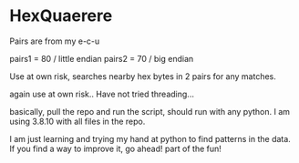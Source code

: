 ﻿# HexQuaerere


Pairs are from my e-c-u 

pairs1 = 80 / little endian
pairs2 = 70 / big endian
 
Use at own risk, searches nearby hex bytes in 2 pairs for any matches. 

again use at own risk..
Have not tried threading...


basically, pull the repo and run the script, should run with any python. I am using 3.8.10 with all files in the repo. 

I am just learning and trying my hand at python to find patterns in the data.
If you find a way to improve it, go ahead! part of the fun!
